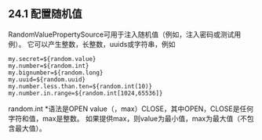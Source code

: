 ## 24.1 配置随机值

RandomValuePropertySource可用于注入随机值（例如，注入密码或测试用例）。 它可以产生整数，长整数，uuids或字符串，例如

```
my.secret=${random.value}
my.number=${random.int}
my.bignumber=${random.long}
my.uuid=${random.uuid}
my.number.less.than.ten=${random.int(10)}
my.number.in.range=${random.int[1024,65536]}
```

random.int \*语法是OPEN value（，max）CLOSE，其中OPEN，CLOSE是任何字符和值，max是整数。 如果提供max，则value为最小值，max为最大值（不包含最大值）。




